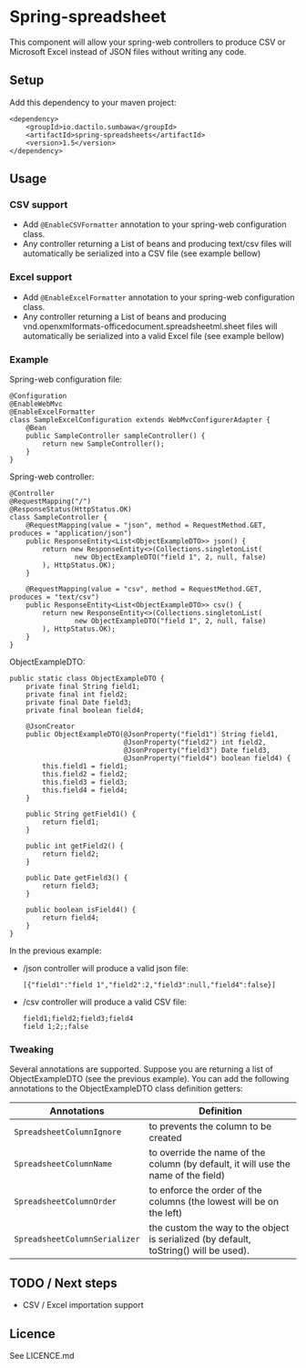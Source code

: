 # Spring-spreadsheet 
This component will allow your spring-web controllers 
to produce CSV or Microsoft Excel instead of JSON files without writing any code.

## Setup
Add this dependency to your maven project:
```
<dependency>
    <groupId>io.dactilo.sumbawa</groupId>
    <artifactId>spring-spreadsheets</artifactId>
    <version>1.5</version>
</dependency>
```  

## Usage 
### CSV support 
* Add `@EnableCSVFormatter` annotation to your spring-web configuration class.
* Any controller returning a List of beans and producing text/csv files will automatically be serialized into a CSV file (see example bellow)
 
### Excel support 
* Add `@EnableExcelFormatter` annotation to your spring-web configuration class.
* Any controller returning a List of beans and producing vnd.openxmlformats-officedocument.spreadsheetml.sheet files will automatically be serialized into a valid Excel file (see example bellow)

### Example 
Spring-web configuration file: 
```
@Configuration
@EnableWebMvc
@EnableExcelFormatter
class SampleExcelConfiguration extends WebMvcConfigurerAdapter {
    @Bean
    public SampleController sampleController() {
        return new SampleController();
    }
}
```

Spring-web controller:
```
@Controller
@RequestMapping("/")
@ResponseStatus(HttpStatus.OK)
class SampleController {
    @RequestMapping(value = "json", method = RequestMethod.GET, produces = "application/json")
    public ResponseEntity<List<ObjectExampleDTO>> json() {
        return new ResponseEntity<>(Collections.singletonList(
                new ObjectExampleDTO("field 1", 2, null, false)
        ), HttpStatus.OK);
    }

    @RequestMapping(value = "csv", method = RequestMethod.GET, produces = "text/csv")
    public ResponseEntity<List<ObjectExampleDTO>> csv() {
        return new ResponseEntity<>(Collections.singletonList(
                new ObjectExampleDTO("field 1", 2, null, false)
        ), HttpStatus.OK);
    }
}
```

ObjectExampleDTO: 
```
public static class ObjectExampleDTO {
    private final String field1;
    private final int field2;
    private final Date field3;
    private final boolean field4;

    @JsonCreator
    public ObjectExampleDTO(@JsonProperty("field1") String field1,
                            @JsonProperty("field2") int field2,
                            @JsonProperty("field3") Date field3,
                            @JsonProperty("field4") boolean field4) {
        this.field1 = field1;
        this.field2 = field2;
        this.field3 = field3;
        this.field4 = field4;
    }

    public String getField1() {
        return field1;
    }

    public int getField2() {
        return field2;
    }

    public Date getField3() {
        return field3;
    }

    public boolean isField4() {
        return field4;
    }
}
```

In the previous example:
* /json controller will produce a valid json file:  
    ``` 
    [{"field1":"field 1","field2":2,"field3":null,"field4":false}]
    ```
* /csv controller will produce a valid CSV file:  
    ``` 
    field1;field2;field3;field4
    field 1;2;;false
    ```
        
### Tweaking 
Several annotations are supported. Suppose you are returning a list of ObjectExampleDTO (see the previous example).
You can add the following annotations to the ObjectExampleDTO class definition getters: 

Annotations                        | Definition
---------------------------------- | -------------
`SpreadsheetColumnIgnore`          | to prevents the column to be created
`SpreadsheetColumnName`            | to override the name of the column (by default, it will use the name of the field)
`SpreadsheetColumnOrder`           | to enforce the order of the columns (the lowest will be on the left)
`SpreadsheetColumnSerializer`      | the custom the way to the object is serialized (by default, toString() will be used). 

## TODO / Next steps 
* CSV / Excel importation support 
## Licence 
See LICENCE.md 

